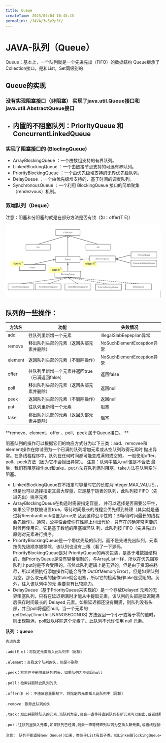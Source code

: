 ```yaml
---
title: Queue
createTime: 2025/07/04 10:45:45
permalink: /JAVA/3v5y2p5f/
---
```

# JAVA-队列（Queue）
 Queue：基本上，一个队列就是一个先进先出（FIFO）的数据结构
 Queue继承了Collection接口，是和List，Set同级别的

 ## Queue的实现
 ### 没有实现阻塞接口（非阻塞） 实现了java.util.Queue接口和java.util.AbstractQueue接口
- 内置的不阻塞队列：**PriorityQueue** 和 **ConcurrentLinkedQueue**
  - 
### 实现了阻塞接口的 (BloclingQueue)
- ArrayBlockingQueue ：一个由数组支持的有界队列。
- LinkedBlockingQueue ：一个由链接节点支持的可选有界队列。
- PriorityBlockingQueue ：一个由优先级堆支持的无界优先级队列。
- DelayQueue ：一个由优先级堆支持的、基于时间的调度队列。
- SynchronousQueue ：一个利用 BlockingQueue 接口的简单聚集（rendezvous）机制。
### 双端队列（Deque）

注意：阻塞和分阻塞的就是在部分方法是否有锁（如：offer(T E)）


 ![企业微信截图_163400895765](../../../resource/images/企业微信截图_163400895765.png)

 ## 队列的一些操作：
| 方法名  | 功能                                            | 失败情况                   |
| ------- | ----------------------------------------------- | -------------------------- |
| add     | 往队列里新增一个元素                            | IIIegaISlabEepeplian异常   |
| remove  | 移出队列头部的元素（返回头部元素并删除）        | NoSuchElementException异常 |
| element | 返回队列头部的元素（不删除操作）                | NoSuchElementException异常 |
| offer   | 往队列里新增一个元素并返回true（已满返回false） | 返回false                  |
| poll    | 移出队列头部的元素（返回头部元素并删除）        | 返回null                   |
| peek    | 返回队列头部的元素（不删除操作）                | 返回null                   |
| put     | 往队列里新增一个元素                            | 阻塞                       |
| take    | 移出队列头部的元素（返回头部元素并删除）        | 阻塞                       |
**remove、element、offer 、poll、peek 属于Queue接口。 **

阻塞队列的操作可以根据它们的响应方式分为以下三类：aad、removee和element操作在你试图为一个已满的队列增加元素或从空队列取得元素时 抛出异常。在多线程程序中，队列在任何时间都可能变成满的或空的， 一般使用offer、poll、peek方法（因为它不会抛出异常）。
注意：队列中插入null值是不合法
最后，我们有阻塞操作put和take。put方法在队列满时阻塞，take方法在队列空时阻塞。


- LinkedBlockingQueue在不指定时容量时它的长度为Integer.MAX_VALUE，，但是也可以选择指定其最大容量，它是基于链表的队列，此队列按 FIFO（先进先出）排序元素
- ArrayBlockingQueue在构造时需要指定容量， 并可以选择是否需要公平性，如果公平参数被设置true，等待时间最长的线程会优先得到处理（其实就是通过将ReentrantLock设置为true来 达到这种公平性的：即等待时间最长的线程会先操作）。通常，公平性会使你在性能上付出代价，只有在的确非常需要的时候再使用它。它是基于数组的阻塞循环队 列，此队列按 FIFO（先进先出）原则对元素进行排序。
- PriorityBlockingQueue是一个带优先级的队列，而不是先进先出队列。元素按优先级顺序被移除，该队列也没有上限（看了一下源码，PriorityBlockingQueue是对 PriorityQueue的再次包装，是基于堆数据结构的，而PriorityQueue是没有容量限制的，与ArrayList一样，所以在优先阻塞 队列上put时是不会受阻的。虽然此队列逻辑上是无界的，但是由于资源被耗尽，所以试图执行添加操作可能会导致 OutOfMemoryError），但是如果队列为空，那么取元素的操作take就会阻塞，所以它的检索操作take是受阻的。另外，往入该队列中的元 素要具有比较能力。
- DelayQueue（基于PriorityQueue来实现的）是一个存放Delayed 元素的无界阻塞队列，只有在延迟期满时才能从中提取元素。该队列的头部是延迟期满后保存时间最长的 Delayed 元素。如果延迟都还没有期满，则队列没有头部，并且poll将返回null。当一个元素的 getDelay(TimeUnit.NANOSECONDS) 方法返回一个小于或等于零的值时，则出现期满，poll就以移除这个元素了。此队列不允许使用 null 元素。



**队列 ：queue**

```tex
先进先出

.add(E e)：将指定元素插入此队列中（尾插）

.element：查看这个队列的头，但是不删除

.peek：检索但不删除此队列的头，如果队列为空返回null

.poll：检索并删除此队列的头

.offer(E e)：不违反容量限制下，将指定的元素插入此队列中（尾插）

.remove：删除此队列的头	

.tack：取出并删除队头的元素,当队列为空,则会一直等待直到队列有新元素可以取出,或者线程被中断抛出异常

.put：往队列里插入元素,如果队列已经满,则会一直等待直到队列为空插入新元素,或者线程被中断抛出异常. 

注意： 队列不能直接new Queue()出来，类似于List有其子类。如LinkedBlockingQueue<E>(QUEUE_LENGTH);和ArrayBlockingQueue<E>(QUEUE_LENGTH)：其中E指泛型，QUEUE_LENGTH可以指定容量即长度**前者是以数组的形式存储，后者是以Node节点的链表形式存储。**
```



